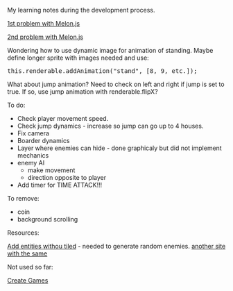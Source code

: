 My learning notes during the development process.

[1st problem with Melon.js](https://groups.google.com/forum/#!msg/melonjs/i4Cbr5R4L0U/tfqt8NrTkQUJ)

[2nd problem with Melon.js](https://groups.google.com/forum/#!topic/melonjs/3Vj6hIbt8m4)

Wondering how to use dynamic image for animation of standing. Maybe define longer sprite with images needed and use:

<pre>
this.renderable.addAnimation("stand", [8, 9, etc.]);
</pre>

What about jump animation? Need to check on left and right if jump is set to true. If so, use jump animation with renderable.flipX?

To do:

* Check player movement speed.
* Check jump dynamics - increase so jump can go up to 4 houses.
* Fix camera
* Boarder dynamics
* Layer where enemies can hide - done graphicaly but did not implement mechanics
* enemy AI
    * make movement
    * direction opposite to player    
* Add timer for TIME ATTACK!!!

To remove:

* coin
* background scrolling








Resources:

[Add entities withou tiled](http://stackoverflow.com/questions/24294509/programmatically-insert-entities-in-melonjs) - needed to generate random enemies. [another site with the same](https://github.com/melonjs/melonJS/wiki/Frequently-Asked-Questions#object_pooling)

Not used so far:

[Create Games](http://creategames.tumblr.com/)

